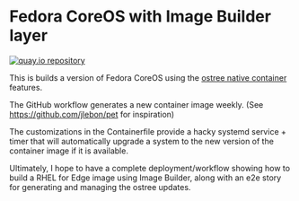 # Fedora CoreOS with Image Builder layer

[![quay.io repository](https://img.shields.io/badge/updated-2022--10--10-green)](https://quay.io/repository/miabbott/fcos-image-builder)

This is builds a version of Fedora CoreOS using the [ostree native container](https://fedoraproject.org/wiki/Changes/OstreeNativeContainer)
features.

The GitHub workflow generates a new container image weekly. (See https://github.com/jlebon/pet for inspiration)

The customizations in the Containerfile provide a hacky systemd service + timer
that will automatically upgrade a system to the new version of the container image
if it is available.

Ultimately, I hope to have a complete deployment/workflow showing how to build a
RHEL for Edge image using Image Builder, along with an e2e story for generating
and managing the ostree updates.
